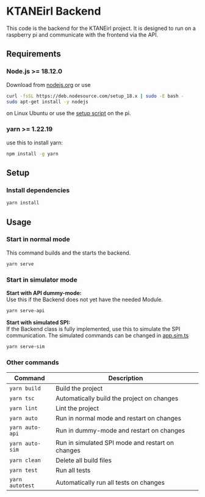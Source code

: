 # KTANEirl Backend

This code is the backend for the KTANEirl project. It is designed to run on a raspberry pi and communicate with the frontend via the API.

## Requirements

### **Node.js >= 18.12.0**

Download from [nodejs.org](https://nodejs.org/en/download/) or use

```bash
curl -fsSL https://deb.nodesource.com/setup_18.x | sudo -E bash -
sudo apt-get install -y nodejs
```

on Linux Ubuntu or use the [setup script](../setup-pi.sh) on the pi.

### **yarn >= 1.22.19**

use this to install yarn:

```bash
npm install -g yarn
```

## Setup

### Install dependencies

```bash
yarn install
```

## Usage

### Start in normal mode

This command builds and the starts the backend.

```bash
yarn serve
```

### Start in simulator mode

**Start with API dummy-mode:**  
Use this if the Backend does not yet have the needed Module.

```bash
yarn serve-api
```

**Start with simulated SPI:**  
If the Backend class is fully implemented, use this to simulate the SPI communication.
The simulated commands can be changed in [app.sim.ts](src/app.sim.ts)

```bash
yarn serve-sim
```

### Other commands

| Command         | Description                                      |
| --------------- | ------------------------------------------------ |
| `yarn build`    | Build the project                                |
| `yarn tsc`      | Automatically build the project on changes       |
| `yarn lint`     | Lint the project                                 |
| `yarn auto`     | Run in normal mode and restart on changes        |
| `yarn auto-api` | Run in dummy-mode and restart on changes         |
| `yarn auto-sim` | Run in simulated SPI mode and restart on changes |
| `yarn clean`    | Delete all build files                           |
| `yarn test`     | Run all tests                                    |
| `yarn autotest` | Automatically run all tests on changes           |
